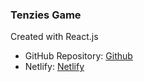 

### Tenzies Game


Created with React.js


- GitHub Repository: [Github](https://github.com/OlaleyeFisayo/tenizes)
- Netlify: [Netlify](https://bejewelled-salamander-205972.netlify.app/)

